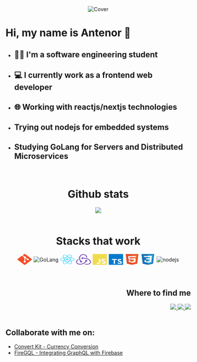 <div align="center">
    <img
         src="https://user-images.githubusercontent.com/79403542/145828727-10e98005-dc6f-458c-8014-744832e49881.png"
         alt="Cover"
         style="height: 250px; width=250px;"
     />
</div>
<div>
    <h1>Hi, my name is Antenor 👋</h1>
    <ul>
        <li><h2> 👨‍💻 I'm a software engineering student </h2></li>
        <li><h2> 💻 I currently work as a frontend web developer </h2></li>
        <li><h2> 🌐 Working with reactjs/nextjs technologies </h2></li>
        <li><h2> Trying out nodejs for embedded systems </h2></li>
        <li><h2> Studying GoLang for Servers and Distributed Microservices </h2></li>
    </ul>
</div>
<br />
<div align="center">
    <h1>Github stats</h1>
    <img
        height="180em"
        src="https://github-readme-stats.vercel.app/api?username=antenordev&show_icons=true&theme=swift"
    />
</div>
<br />
<div align="center">
    <h1>Stacks that work</h1>
    <img 
        align="center" 
        alt="git" 
        height="30" 
        width="40" 
        src="https://raw.githubusercontent.com/devicons/devicon/master/icons/git/git-original.svg"
    />
    <img 
        align="center"
        alt="GoLang"
        height="30"
        width="40"
        src="https://raw.githubusercontent.com/jmnote/z-icons/master/svg/go.svg"
    />
    <img 
        align="center"
        alt="React"
        height="30"
        width="40"
        src="https://raw.githubusercontent.com/devicons/devicon/master/icons/react/react-original.svg"
    />
    <img 
        align="center" 
        alt="Redux" 
        height="30" 
        width="40" 
        src="https://raw.githubusercontent.com/devicons/devicon/master/icons/redux/redux-original.svg"
    />
    <img 
        align="center" 
        alt="Js" 
        height="30" 
        width="40" 
        src="https://raw.githubusercontent.com/devicons/devicon/master/icons/javascript/javascript-plain.svg" 
    />
    <img 
        align="center" 
        alt="Js" 
        height="30" 
        width="40" 
        src="https://raw.githubusercontent.com/devicons/devicon/master/icons/typescript/typescript-plain.svg"
    />
    <img 
        align="center" 
        alt="HTML" 
        height="30" 
        width="40" 
        src="https://raw.githubusercontent.com/devicons/devicon/master/icons/html5/html5-original.svg"
    />
    <img 
        align="center" 
        alt="CSS" 
        height="30" 
        width="40" 
        src="https://raw.githubusercontent.com/devicons/devicon/master/icons/css3/css3-original.svg"
    />
    <img 
        align="center" 
        alt="nodejs" 
        height="30" 
        width="40" 
        src="https://cdn.worldvectorlogo.com/logos/nodejs-icon.svg"
    />
</div>
<br />
<br />
<div align="right">
    <h2>Where to find me</h2>
    <a 
    href="https://www.youtube.com/channel/UCoZlatvwcHl_FU-S0ykowqg" 
    target="_blank"
    >
        <img 
            src="https://img.shields.io/badge/YouTube-FF0000?style=for-the-badge&logo=youtube&logoColor=white" 
            target="_blank"
        />
    </a>
    <a 
        href="https://www.linkedin.com/in/antenor-pires-256b791b5/" 
        target="_blank"
    >
        <img 
            src="https://img.shields.io/badge/-LinkedIn-%230077B5?style=for-the-badge&logo=linkedin&logoColor=white" 
            target="_blank"
        />
    </a> 
    <a href="mailto:antenorpires.6@gmail.com">
            <img src="https://img.shields.io/badge/-Gmail-%23333?style=for-the-badge&logo=gmail&logoColor=white" 
            target="_blank"
        />
    </a>
</div>
<br />
<div>
    <h2>Collaborate with me on:</h2>
    <ul>
        <li>
            <a href="https://github.com/antenordev/convert-kit">
                Convert Kit - Currency Conversion
            </a>
        </li>
        <li>
            <a href="https://github.com/antenordev/firegql">
                FireGQL - Integrating GraphQL with Firebase
            </a>
        </li>
    </ul>
</div>
